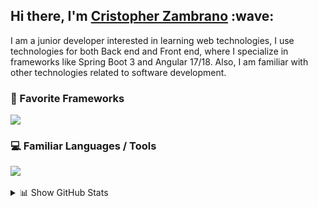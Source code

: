 <h2>Hi there, I'm <a href="#">Cristopher Zambrano</a> :wave:</h2>

I am a junior developer interested in learning web technologies, I use technologies for both Back end and Front end, where I specialize in frameworks like Spring Boot 3 and Angular 17/18. Also, I am familiar with other technologies related to software development.<br />
<h3>🚀 Favorite Frameworks</h3>

<p align="left">
  <a href="https://github.com/CristopherEspe">
    <img src="https://skillicons.dev/icons?i=spring,angular,react" />
  </a>
</p>

<h3>💻 Familiar Languages / Tools</h3>
<div style="display: flex; flex-wrap: wrap; gap: 10px; align-items: center;">
    <a href="https://github.com/CristopherEspe">
    <img src="https://skillicons.dev/icons?i=java,gradle,ts,js,html,idea,vscode,github,docker,linux&perline=5" />
  </a>
</div>
<br />
<!--![visitors](https://visitor-badge.glitch.me/badge?page_id=Web_grupo_3)-->

<details>
  <summary>📊 Show GitHub Stats</summary>
  <br />
  <picture>
    <source 
      srcset="https://github-readme-stats.vercel.app/api?username=CristopherEspe&show_icons=true&theme=tokyonight"
      media="(prefers-color-scheme: dark)"
    />
    <source
      srcset="https://github-readme-stats.vercel.app/api?username=CristopherEspe&show_icons=true"
      media="(prefers-color-scheme: light), (prefers-color-scheme: no-preference)"
    />
    <img src="https://github-readme-stats.vercel.app/api?username=CristopherEspe&show_icons=true" />
  </picture>
</details>

